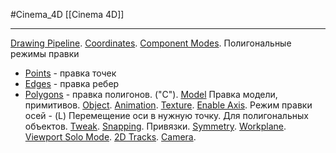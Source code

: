 #Cinema_4D 
[[Cinema 4D]]
__________
[Drawing Pipeline](https://help.maxon.net/c4d/2023/en-us/Content/html/5599.html?TocPath=Modes%2520Menu%257C_____1).
[Coordinates](https://help.maxon.net/c4d/2023/en-us/Content/html/45149.html?TocPath=Modes%2520Menu%257CCoordinates%257C_____0).
[Component Modes](https://help.maxon.net/c4d/2023/en-us/Content/html/68782.html?TocPath=Modes%2520Menu%257CComponent%2520Modes%257C_____0). Полигональные режимы правки
- [Points](https://help.maxon.net/c4d/2023/en-us/Content/html/5490.html?TocPath=Modes%2520Menu%257CComponent%2520Modes%257C_____1) - правка точек
- [Edges](https://help.maxon.net/c4d/2023/en-us/Content/html/5492.html?TocPath=Modes%2520Menu%257CComponent%2520Modes%257C_____2) - правка ребер
- [Polygons](https://help.maxon.net/c4d/2023/en-us/Content/html/5491.html?TocPath=Modes%2520Menu%257CComponent%2520Modes%257C_____3) - правка полигонов. ("C").
[Model](https://help.maxon.net/c4d/2023/en-us/Content/html/5494.html?TocPath=Modes%2520Menu%257C_____4) Правка модели, примитивов.
[Object](https://help.maxon.net/c4d/2023/en-us/Content/html/5489.html?TocPath=Modes%2520Menu%257C_____5).
[Animation](https://help.maxon.net/c4d/2023/en-us/Content/html/5498.html?TocPath=Modes%2520Menu%257C_____6).
[Texture](https://help.maxon.net/c4d/2023/en-us/Content/html/5495.html?TocPath=Modes%2520Menu%257C_____7).
[Enable Axis](https://help.maxon.net/c4d/2023/en-us/Content/html/5493.html?TocPath=Modes%2520Menu%257C_____8). Режим правки осей - (L)
Перемещение оси в нужную точку. Для полигональных объектов.
[Tweak](https://help.maxon.net/c4d/2023/en-us/Content/html/54037.html?TocPath=Modes%2520Menu%257C_____9).
[Snapping](https://help.maxon.net/c4d/2023/en-us/Content/html/50805.html?TocPath=Modes%2520Menu%257C_____10). Привязки.
[Symmetry](https://help.maxon.net/c4d/2023/en-us/Content/html/Symmetry.html?TocPath=Modes%2520Menu%257C_____11).
[Workplane](https://help.maxon.net/c4d/2023/en-us/Content/html/51894.html?TocPath=Modes%2520Menu%257CWorkplane%257C_____0).
[Viewport Solo Mode](https://help.maxon.net/c4d/2023/en-us/Content/html/52991.html?TocPath=Modes%2520Menu%257C_____13).
[2D Tracks](https://help.maxon.net/c4d/2023/en-us/Content/html/59524.html?TocPath=Modes%2520Menu%257C_____14).
[Camera](https://help.maxon.net/c4d/2023/en-us/Content/html/5488.html?TocPath=Modes%2520Menu%257C_____15).

